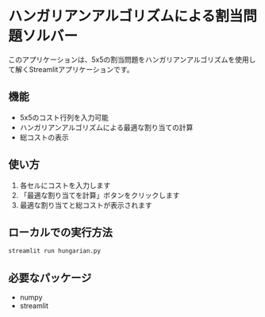 # ハンガリアンアルゴリズムによる割当問題ソルバー

このアプリケーションは、5x5の割当問題をハンガリアンアルゴリズムを使用して解くStreamlitアプリケーションです。

## 機能

- 5x5のコスト行列を入力可能
- ハンガリアンアルゴリズムによる最適な割り当ての計算
- 総コストの表示

## 使い方

1. 各セルにコストを入力します
2. 「最適な割り当てを計算」ボタンをクリックします
3. 最適な割り当てと総コストが表示されます

## ローカルでの実行方法

```bash
streamlit run hungarian.py
```

## 必要なパッケージ

- numpy
- streamlit 